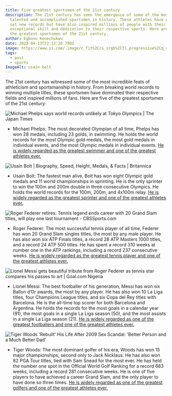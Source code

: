 ```yaml
---
title: Five greatest sportsmen of the 21st century
description: The 21st century has seen the emergence of some of the most
  talented and accomplished sportsmen in history. These athletes have not only
  set new records but have also inspired millions of people with their
  exceptional skill and dedication to their respective sports. Here are five of
  the greatest sportsmen of the 21st century.
author: Egbonu Kenechukwu
date: 2023-04-13T22:12:26.700Z
image: https://www.si.com/.image/c_fit%2Ccs_srgb%2Cfl_progressive%2Cq_auto:good%2Cw_620/MTY4MTg5NDQzOTkyNTI4Nzk3/28-usain-bolt-2008-fsjpg.jpg
tags:
  - post
  - sports
ImageAlt: usain bolt
---
```

The 21st century has witnessed some of the most incredible feats of athleticism and sportsmanship in history. From breaking world records to winning multiple titles, these sportsmen have dominated their respective fields and inspired millions of fans. Here are five of the greatest sportsmen of the 21st century:

![Michael Phelps says world records unlikely at Tokyo Olympics | The Japan  Times](https://cdn-japantimes.com/wp-content/uploads/2020/12/np_file_56473.jpeg)

* Michael Phelps: The most decorated Olympian of all time, Phelps has won 28 medals, including 23 golds, in swimming. He holds the world records for the most Olympic gold medals, the most gold medals in individual events, and the most Olympic medals in individual events. [He is widely regarded as the greatest swimmer and one of the greatest athletes ever.](<>)[](https://www.sportbible.com/football/football-news-top-10s-legends-mma-the-50-greatest-sportsmen-of-the-21st-century-have-been-revealed-20200611)





![Usain Bolt | Biography, Speed, Height, Medals, & Facts | Britannica](https://cdn.britannica.com/10/224310-050-C338430A/Usain-Bolt-gold-medal-4-x-100-meter-relay-Rio-de-Janeiro-Olympics-2016.jpg)

* Usain Bolt: The fastest man alive, Bolt has won eight Olympic gold medals and 11 world championships in sprinting. He is the only sprinter to win the 100m and 200m double in three consecutive Olympics. He holds the world records for the 100m, 200m, and 4x100m relay. [He is widely regarded as the greatest sprinter and one of the greatest athletes ever.](<>)[](https://www.sportbible.com/football/football-news-top-10s-legends-mma-the-50-greatest-sportsmen-of-the-21st-century-have-been-revealed-20200611)





![Roger Federer retires: Tennis legend ends career with 20 Grand Slam titles,  will play one last tournament - CBSSports.com](https://sportshub.cbsistatic.com/i/r/2022/09/15/406ba7f5-4022-474c-8e8d-cf180d2c1a16/thumbnail/1200x675/4f6c21a290afee7000572827cb85486d/roger-federer-getty.png)

* Roger Federer: The most successful tennis player of all time, Federer has won 20 Grand Slam singles titles, the most by any male player. He has also won six ATP Finals titles, a record 28 ATP Masters 1000 titles, and a record 24 ATP 500 titles. He has spent a record 310 weeks at number one in the ATP rankings, including a record 237 consecutive weeks. [He is widely regarded as the greatest tennis player and one of the greatest athletes ever.](<>)[](https://www.sportbible.com/football/football-news-top-10s-legends-mma-the-50-greatest-sportsmen-of-the-21st-century-have-been-revealed-20200611)





![Lionel Messi gets beautiful tribute from Roger Federer as tennis star  compares his passes to art | Goal.com Nigeria](https://assets.goal.com/v3/assets/bltcc7a7ffd2fbf71f5/blt3125544effd09308/639f60c65d0ea95c1ee0e6c3/GettyImages-1450106798.jpg?width=1920&height=1080)

* Lionel Messi: The best footballer of his generation, Messi has won six Ballon d’Or awards, the most by any player. He has also won 10 La Liga titles, four Champions League titles, and six Copa del Rey titles with Barcelona. He is the all-time top scorer for both Barcelona and Argentina. He holds the records for the most goals in a calendar year (91), the most goals in a single La Liga season (50), and the most assists in a single La Liga season (21). [He is widely regarded as one of the greatest footballers and one of the greatest athletes ever.](<>)[](https://www.sportbible.com/football/football-news-top-10s-legends-mma-the-50-greatest-sportsmen-of-the-21st-century-have-been-revealed-20200611)





![Tiger Woods 'Rebuilt' His Life After 2009 Sex Scandal: 'Better Person and a  Much Better Dad'](https://people.com/thmb/hHSAu0xge-G0C-lIQXoOy0LKz1M=/1500x0/filters:no_upscale():max_bytes(150000):strip_icc():focal(716x479:718x481)/tiger-woods-2000-8f8344b29c26417ca9018f14fc2ca944.jpg)

* Tiger Woods: The most dominant golfer of his era, Woods has won 15 major championships, second only to Jack Nicklaus. He has also won 82 PGA Tour titles, tied with Sam Snead for the most ever. He has held the number one spot in the Official World Golf Ranking for a record 683 weeks, including a record 281 consecutive weeks. He is one of five players to have achieved a career Grand Slam, and the only player to have done so three times. [He is widely regarded as one of the greatest golfers and one of the greatest athletes ever.](https://www.sportbible.com/football/football-news-top-10s-legends-mma-the-50-greatest-sportsmen-of-the-21st-century-have-been-revealed-20200611)